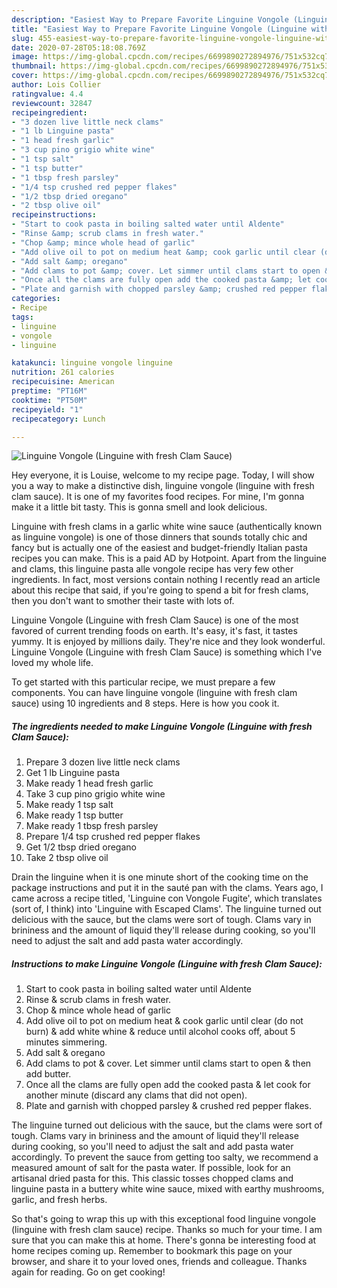 ```yaml
---
description: "Easiest Way to Prepare Favorite Linguine Vongole (Linguine with fresh Clam Sauce)"
title: "Easiest Way to Prepare Favorite Linguine Vongole (Linguine with fresh Clam Sauce)"
slug: 455-easiest-way-to-prepare-favorite-linguine-vongole-linguine-with-fresh-clam-sauce
date: 2020-07-28T05:18:08.769Z
image: https://img-global.cpcdn.com/recipes/6699890272894976/751x532cq70/linguine-vongole-linguine-with-fresh-clam-sauce-recipe-main-photo.jpg
thumbnail: https://img-global.cpcdn.com/recipes/6699890272894976/751x532cq70/linguine-vongole-linguine-with-fresh-clam-sauce-recipe-main-photo.jpg
cover: https://img-global.cpcdn.com/recipes/6699890272894976/751x532cq70/linguine-vongole-linguine-with-fresh-clam-sauce-recipe-main-photo.jpg
author: Lois Collier
ratingvalue: 4.4
reviewcount: 32847
recipeingredient:
- "3 dozen live little neck clams"
- "1 lb Linguine pasta"
- "1 head fresh garlic"
- "3 cup pino grigio white wine"
- "1 tsp salt"
- "1 tsp butter"
- "1 tbsp fresh parsley"
- "1/4 tsp crushed red pepper flakes"
- "1/2 tbsp dried oregano"
- "2 tbsp olive oil"
recipeinstructions:
- "Start to cook pasta in boiling salted water until Aldente"
- "Rinse &amp; scrub clams in fresh water."
- "Chop &amp; mince whole head of garlic"
- "Add olive oil to pot on medium heat &amp; cook garlic until clear (do not burn) &amp; add white whine &amp; reduce until alcohol cooks off, about 5 minutes simmering."
- "Add salt &amp; oregano"
- "Add clams to pot &amp; cover. Let simmer until clams start to open &amp; then add butter."
- "Once all the clams are fully open add the cooked pasta &amp; let cook for another minute (discard any clams that did not open)."
- "Plate and garnish with chopped parsley &amp; crushed red pepper flakes."
categories:
- Recipe
tags:
- linguine
- vongole
- linguine

katakunci: linguine vongole linguine 
nutrition: 261 calories
recipecuisine: American
preptime: "PT16M"
cooktime: "PT50M"
recipeyield: "1"
recipecategory: Lunch

---
```



![Linguine Vongole (Linguine with fresh Clam Sauce)](https://img-global.cpcdn.com/recipes/6699890272894976/751x532cq70/linguine-vongole-linguine-with-fresh-clam-sauce-recipe-main-photo.jpg)

Hey everyone, it is Louise, welcome to my recipe page. Today, I will show you a way to make a distinctive dish, linguine vongole (linguine with fresh clam sauce). It is one of my favorites food recipes. For mine, I'm gonna make it a little bit tasty. This is gonna smell and look delicious.

Linguine with fresh clams in a garlic white wine sauce (authentically known as linguine vongole) is one of those dinners that sounds totally chic and fancy but is actually one of the easiest and budget-friendly Italian pasta recipes you can make. This is a paid AD by Hotpoint. Apart from the linguine and clams, this linguine pasta alle vongole recipe has very few other ingredients. In fact, most versions contain nothing I recently read an article about this recipe that said, if you&#39;re going to spend a bit for fresh clams, then you don&#39;t want to smother their taste with lots of.

Linguine Vongole (Linguine with fresh Clam Sauce) is one of the most favored of current trending foods on earth. It's easy, it's fast, it tastes yummy. It is enjoyed by millions daily. They're nice and they look wonderful. Linguine Vongole (Linguine with fresh Clam Sauce) is something which I've loved my whole life.


To get started with this particular recipe, we must prepare a few components. You can have linguine vongole (linguine with fresh clam sauce) using 10 ingredients and 8 steps. Here is how you cook it.

<!--inarticleads1-->

##### The ingredients needed to make Linguine Vongole (Linguine with fresh Clam Sauce):

1. Prepare 3 dozen live little neck clams
1. Get 1 lb Linguine pasta
1. Make ready 1 head fresh garlic
1. Take 3 cup pino grigio white wine
1. Make ready 1 tsp salt
1. Make ready 1 tsp butter
1. Make ready 1 tbsp fresh parsley
1. Prepare 1/4 tsp crushed red pepper flakes
1. Get 1/2 tbsp dried oregano
1. Take 2 tbsp olive oil


Drain the linguine when it is one minute short of the cooking time on the package instructions and put it in the sauté pan with the clams. Years ago, I came across a recipe titled, &#39;Linguine con Vongole Fugite&#39;, which translates (sort of, I think) into &#39;Linguine with Escaped Clams&#39;. The linguine turned out delicious with the sauce, but the clams were sort of tough. Clams vary in brininess and the amount of liquid they&#39;ll release during cooking, so you&#39;ll need to adjust the salt and add pasta water accordingly. 

<!--inarticleads2-->

##### Instructions to make Linguine Vongole (Linguine with fresh Clam Sauce):

1. Start to cook pasta in boiling salted water until Aldente
1. Rinse &amp; scrub clams in fresh water.
1. Chop &amp; mince whole head of garlic
1. Add olive oil to pot on medium heat &amp; cook garlic until clear (do not burn) &amp; add white whine &amp; reduce until alcohol cooks off, about 5 minutes simmering.
1. Add salt &amp; oregano
1. Add clams to pot &amp; cover. Let simmer until clams start to open &amp; then add butter.
1. Once all the clams are fully open add the cooked pasta &amp; let cook for another minute (discard any clams that did not open).
1. Plate and garnish with chopped parsley &amp; crushed red pepper flakes.


The linguine turned out delicious with the sauce, but the clams were sort of tough. Clams vary in brininess and the amount of liquid they&#39;ll release during cooking, so you&#39;ll need to adjust the salt and add pasta water accordingly. To prevent the sauce from getting too salty, we recommend a measured amount of salt for the pasta water. If possible, look for an artisanal dried pasta for this. This classic tosses chopped clams and linguine pasta in a buttery white wine sauce, mixed with earthy mushrooms, garlic, and fresh herbs. 

So that's going to wrap this up with this exceptional food linguine vongole (linguine with fresh clam sauce) recipe. Thanks so much for your time. I am sure that you can make this at home. There's gonna be interesting food at home recipes coming up. Remember to bookmark this page on your browser, and share it to your loved ones, friends and colleague. Thanks again for reading. Go on get cooking!
